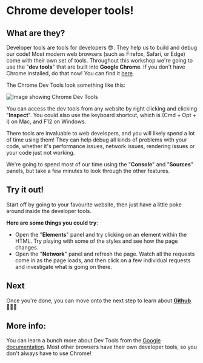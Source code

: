 # Chrome developer tools!

## What are they?

Developer tools are tools for developers 😎. They help us to build and debug our code! Most modern web browsers (such as Firefox, Safari, or Edge) come with their own set of tools. Throughout this workshop we're going to use the "**dev tools**" that are built into **Google Chrome**. If you don't have Chrome installed, do that now! You can find it [here](https://www.google.com/chrome/).

The Chrome Dev Tools look something like this:

![Image showing Chrome Dev Tools](../images/dev-tools.png)

You can access the dev tools from any website by right clicking and clicking "**Inspect**". You could also use the keyboard shortcut, which is (Cmd + Opt + I) on Mac, and F12 on Windows.

There tools are invaluable to web developers, and you will likely spend a lot of time using them! They can help debug all kinds of problems with your code, whether it's performance issues, network issues, rendering issues or your code just not working.

We're going to spend most of our time using the "**Console**" and "**Sources**" panels, but take a few minutes to look through the other features.

## Try it out!

Start off by going to your favourite website, then just have a little poke around inside the developer tools.

**Here are some things you could try**:

* Open the "**Elements**" panel and try clicking on an element within the HTML. Try playing with some of the styles and see how the page changes.
* Open the "**Network**" panel and refresh the page. Watch all the requests come in as the page loads, and then click on a few individual requests and investigate what is going on there.

## Next

Once you're done, you can move onto the next step to learn about [**Github**](./02%20-%20Github.md). 👏👏👏

## More info:

You can learn a bunch more about Dev Tools from the [Google documentation](https://developer.chrome.com/devtools). Most other browsers have their own developer tools, so you don't always have to use Chrome!
